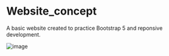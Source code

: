 # Website_concept
A basic website created to practice Bootstrap 5 and reponsive development.

![image](https://github.com/poissonfou/Website_concept/assets/102704201/d3e922e1-2796-404f-9f44-e8c45bd10644)
